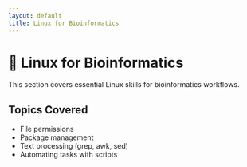 ```yaml
---
layout: default
title: Linux for Bioinformatics
---
```


# 🐧 Linux for Bioinformatics

This section covers essential Linux skills for bioinformatics workflows.

## Topics Covered

- File permissions
- Package management
- Text processing (grep, awk, sed)
- Automating tasks with scripts
